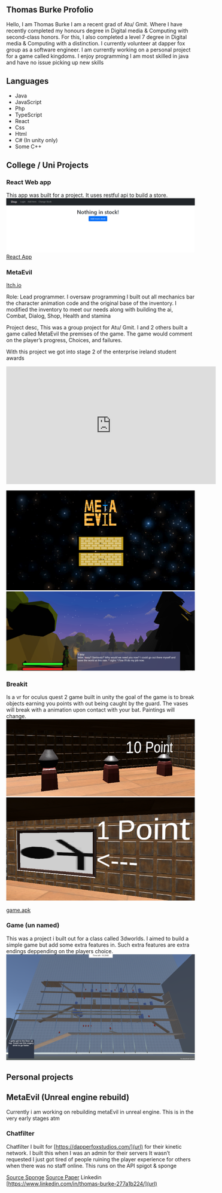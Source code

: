 ## Thomas Burke Profolio

Hello, I am Thomas Burke I am a recent grad of Atu/ Gmit. Where I have recently completed my honours degree in Digital media & Computing with second-class honors. For this, I also completed a level 7 degree in Digital media & Computing with a distinction. I currently volunteer at dapper fox group as a software engineer. I am currently working on a personal project for a game called kingdoms. I enjoy programming I am most skilled in java and have no issue picking up new skills

## Languages
- Java
- JavaScript
- Php
- TypeScript
- React
- Css
- Html
- C# (In unity only)
- Some C++

## College / Uni Projects
### React Web app

This app was built for a project. It uses restful api to build a store. 
![ReactApp](datarep.PNG)
[React App](https://github.com/killbot24/DataRep-Project)

### MetaEvil

[Itch.io](https://chickon98.itch.io/metaevil)


Role: Lead programmer.
I oversaw programming I built out all mechanics bar the character animation code and the original base of the inventory. I modified the inventory to meet our needs along with building the ai, Combat, Dialog, Shop, Health and stamina 

Project desc,
This was a group project for Atu/ Gmit. I and 2 others built a game called MetaEvil the premises of the game. The game would comment on the player’s progress, Choices, and failures. 

With this project we got into stage 2 of the enterprise ireland student awards
 <iframe width="560" height="315" src="https://www.youtube.com/embed/0rdKCGFzOHQ" title="YouTube video player" frameborder="0" allow="accelerometer; autoplay; clipboard-write; encrypted-media; gyroscope; picture-in-picture" allowfullscreen></iframe><br>
        
            
![MetaEvil](meta.png)
![MetaEvil](PUvB1f.png)
### Breakit

Is a vr for oculus quest 2 game built in unity the goal of the game is to break objects earning you points with out being caught by the guard. The vases will break with a animation upon contact with your bat. Paintings will change.
![vases](breakit1.PNG)
![painting](breakit2.PNG)


[game.apk](https://drive.google.com/file/d/1gAcST2EA8I1HYDUs_WcxBCfe6ZN9s6yW/view?usp=sharing)

### Game (un named)
This was a project i built out for a class called 3dworlds. I aimed to build a simple game but add some extra features in. Such extra features are extra endings deppending on the players choice. 
![Map](3dworlds.PNG)
## Personal projects

## MetaEvil (Unreal engine rebuild)
Currently i am working on rebuilding metaEvil in unreal engine. This is in the very early stages atm 


### **Chatfilter**

Chatfilter I built for [https://dapperfoxstudios.com/](url) for their kinetic network. I built this when I was an admin for their servers It wasn’t requested I just got tired of people ruining the player experience for others when there was no staff online. This runs on the API spigot & sponge

[Source Sponge](https://github.com/killbot24/chatfilter-Sponge)
[Source Paper](https://github.com/killbot24/chatfilter-spigot)
Linkedin [https://www.linkedin.com/in/thomas-burke-277a1b224/](url)


